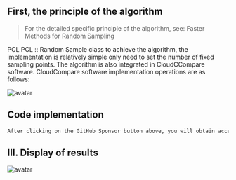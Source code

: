 ##  First, the principle of the algorithm 

>  For the detailed specific principle of the algorithm, see: Faster Methods for Random Sampling

PCL PCL :: Random Sample class to achieve the algorithm, the implementation is relatively simple only need to set the number of fixed sampling points. The algorithm is also integrated in CloudCCompare software. CloudCompare software implementation operations are as follows: 

 ![avatar]( 20201230092648371.gif) 

##  Code implementation 

  ```python  
After clicking on the GitHub Sponsor button above, you will obtain access permissions to my private code repository ( https://github.com/slowlon/my_code_bar ) to view this blog code. By searching the code number of this blog, you can find the code you need, code number is: 2024020309574218341
  ```  
##  III. Display of results 

 ![avatar]( 20201111171202700.png) 

